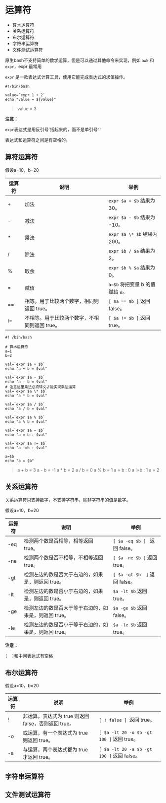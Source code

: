 # 运算符

* 算术运算符
* 关系运算符
* 布尔运算符
* 字符串运算符
* 文件测试运算符

原生bash不支持简单的数学运算，但是可以通过其他命令来实现，例如 `awk` 和 `expr`，expr 最常用

`expr` 是一款表达式计算工具，使用它能完成表达式的求值操作。

```shell
#!/bin/bash

value=`expr 1 + 2`
echo "value = ${value}"
```

> value = 3

**注意：**

`expr`表达式是用反引号\`括起来的，而不是单引号`''`

表达式和运算符之间是有空格的。

## 算符运算符

假设a=10，b=20

| 运算符 | 说明                                          | 举例                          |
| ------ | --------------------------------------------- | ----------------------------- |
| +      | 加法                                          | `expr $a + $b` 结果为 30。    |
| -      | 减法                                          | `expr $a - $b` 结果为 -10。   |
| *      | 乘法                                          | `expr $a \* $b` 结果为  200。 |
| /      | 除法                                          | `expr $b / $a` 结果为 2。     |
| %      | 取余                                          | `expr $b % $a` 结果为 0。     |
| =      | 赋值                                          | `a=$b` 将把变量 b 的值赋给 a。 |
| ==     | 相等。用于比较两个数字，相同则返回 true。     | `[ $a == $b ]` 返回 false。     |
| !=     | 不相等。用于比较两个数字，不相同则返回 true。 | `[ $a != $b ]` 返回 true。      |

```shell
#! /bin/bash

# 算术运算符
a=1
b=2

val=`expr $a + $b`
echo "a + b = $val"

val=`expr $a - $b`
echo "a - b = $val"
# 注意这里乘法必须转义才能实现乘法运算
val=`expr $a \* $b`
echo "a * b = $val"

val=`expr $a / $b`
echo "a / b = $val"

val=`expr $a % $b`
echo "a % b = $val"

val=`expr $a = $b`
echo "a = b : $val"

val=`expr $a != $b`
echo "a !=b : $val"

a=$b
echo "a = $b"
```

> a + b = 3
> a - b = -1
> a * b = 2
> a / b = 0
> a % b = 1
> a = b : 0
> a !=b : 1
> a = 2

## 关系运算符

关系运算符只支持数字，不支持字符串，除非字符串的值是数字。

假设a=10，b=20

| 运算符 | 说明                                                  | 举例                          |
| ------ | ----------------------------------------------------- | ----------------------------- |
| -eq    | 检测两个数是否相等，相等返回 true。                   | `[ $a -eq $b ] ` 返回 false。 |
| -ne    | 检测两个数是否不相等，不相等返回 true。               | `[ $a -ne $b ]`  返回 true。      |
| -gt    | 检测左边的数是否大于右边的，如果是，则返回 true。     | `[ $a -gt $b  ]` 返回 false。  |
| -lt    | 检测左边的数是否小于右边的，如果是，则返回 true。     | ` $a -lt $b ` 返回 true。     |
| -ge    | 检测左边的数是否大于等于右边的，如果是，则返回 true。 | ` $a -ge $b ` 返回 false。    |
| -le    | 检测左边的数是否小于等于右边的，如果是，则返回 true。 | ` $a -le $b ` 返回 true。     |

**注意：**

`[  ]`和中间表达式有空格

## 布尔运算符

假设a=10，b=20

| 运算符 | 说明                                                | 举例                                       |
| ------ | --------------------------------------------------- | ------------------------------------------ |
| !      | 非运算，表达式为 true 则返回 false，否则返回 true。 | `[ ! false ] `返回 true。                  |
| -o     | 或运算，有一个表达式为 true 则返回 true。           | `[ $a -lt 20 -o $b -gt 100 ]` 返回 true。  |
| -a     | 与运算，两个表达式都为 true 才返回 true。           | `[ $a -lt 20 -a $b -gt 100 ]` 返回 false。 |

## 字符串运算符

## 文件测试运算符